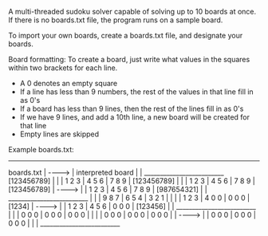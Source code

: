 A multi-threaded sudoku solver capable of solving up to 10 boards at once.
If there is no boards.txt file, the program runs on a sample board.

To import your own boards, create a boards.txt file, and designate your boards.

Board formatting:
To create a board, just write what values in the squares within two brackets for each line.
  - A 0 denotes an empty square
  - If a line has less than 9 numbers, the rest of the values in that line fill in as 0's
  - If a board has less than 9 lines, then the rest of the lines fill in as 0's
  - If we have 9 lines, and add a 10th line, a new board will be created for that line
  - Empty lines are skipped

Example boards.txt: 
_____________________________________________________

boards.txt    |  ---->  |       interpreted board
              |         |   _________________________
[123456789]   |         |   | 1 2 3 | 4 5 6 | 7 8 9 |
[123456789]   |         |   | 1 2 3 | 4 5 6 | 7 8 9 |
[123456789]   |  ---->  |   | 1 2 3 | 4 5 6 | 7 8 9 |
[987654321]   |         |   _________________________
              |         |   | 9 8 7 | 6 5 4 | 3 2 1 |
              |         |   | 1 2 3 | 4 0 0 | 0 0 0 |
[1234]        |  ---->  |   | 1 2 3 | 4 5 6 | 0 0 0 |
[123456]      |         |   _________________________
              |         |   | 0 0 0 | 0 0 0 | 0 0 0 |
              |         |   | 0 0 0 | 0 0 0 | 0 0 0 |
              |  ---->  |   | 0 0 0 | 0 0 0 | 0 0 0 |
              |         |   _________________________

